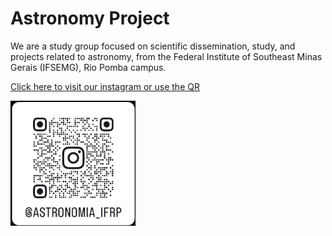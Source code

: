 <h1>Astronomy Project</h1>
<p>
We are a study group focused on scientific dissemination, study, and projects related to astronomy, from the Federal Institute of Southeast Minas Gerais (IFSEMG), Rio Pomba campus.</p>
<a href='https://www.instagram.com/astronomia_ifrp?igsh=azJtaHFraDV1OXNp'>Click here to visit our instagram or use the QR</a>
</p>
<img src="astronomyInsta.jpg" alt="QRCode" width="200" height="200">
